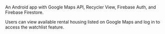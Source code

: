 An Android app with Google Maps API, Recycler View, Firebase Auth, and Firebase Firestore.

Users can view available rental housing listed on Google Maps and log in to access the watchlist feature. 
